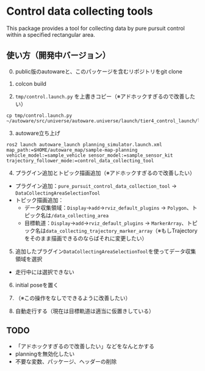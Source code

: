 # Control data collecting tools

This package provides a tool for collecting data by pure pursuit control within a specified rectangular area.

## 使い方（開発中バージョン）

0. public版のautowareと、このパッケージを含むリポジトリをgit clone

1. colcon build

2. `tmp/control.launch.py` を上書きコピー（※アドホックすぎるので改善したい）

```
cp tmp/control.launch.py ~/autoware/src/universe/autoware.universe/launch/tier4_control_launch/launch/control.launch.py
```

3. autoware立ち上げ

```
ros2 launch autoware_launch planning_simulator.launch.xml map_path:=$HOME/autoware_map/sample-map-planning vehicle_model:=sample_vehicle sensor_model:=sample_sensor_kit trajectory_follower_mode:=control_data_collecting_tool
```

4. プラグイン追加とトピック描画追加（※アドホックすぎるので改善したい）

- プラグイン追加：`pure_pursuit_control_data_collection_tool` -> `DataCollectingAreaSelectionTool`
- トピック描画追加：
  - データ収集領域：`Display`->`add`->`rviz_default_plugins` -> `Polygon`、トピック名は`/data_collecting_area`
  - 目標軌道：`Display`->`add`->`rviz_default_plugins` -> `MarkerArray`、トピック名は`data_collecting_trajectory_marker_array`（※もしTrajectoryをそのまま描画できるのならばそれに変更したい）

5. 追加したプラグイン`DataCollectingAreaSelectionTool`を使ってデータ収集領域を選択

- 走行中には選択できない

6. initial poseを置く

7. （※この操作をなしでできるように改善したい）

8. 自動走行する（現在は目標軌道は適当に仮置きしている）

## TODO

- 「アドホックすぎるので改善したい」などをなんとかする
- planningを無効化したい
- 不要な変数、パッケージ、ヘッダーの削除
